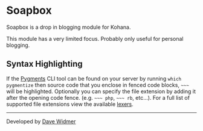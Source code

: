 # Soapbox

Soapbox is a drop in blogging module for Kohana.

This module has a very limited focus. Probably only useful for personal blogging.

## Syntax Highlighting

If the [Pygments](http://pygments.org/) CLI tool can be found on your server by
running `which pygmentize` then source code that you enclose in fenced code
blocks, `~~~` will be highlighted. Optionally you can specify the file extension
by adding it after the opening code fence. (e.g. `~~~ php`, `~~~ rb`, etc...).
For a full list of supported file extensions view the available
[lexers](http://pygments.org/docs/lexers/).

---

Developed by [Dave Widmer](http://www.davewidmer.net)
